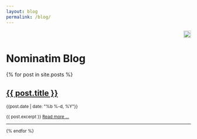 ```yaml
---
layout: blog
permalink: /blog/
---
```


<div style="text-align: right;"><a href="../feed.xml"><img src="{% link img/feed.svg %}" width="20" height="20" alt="Atom Feed" title="Atom Feed"/></a></div>

# Nominatim Blog

{% for post in site.posts %}
## [{{ post.title }}]({{post.url}})
<small>{{post.date | date: "%b %-d, %Y"}}

{{ post.excerpt }} <a href="{{ post.url }}">Read more ...</a>

<hr>

{% endfor %}
